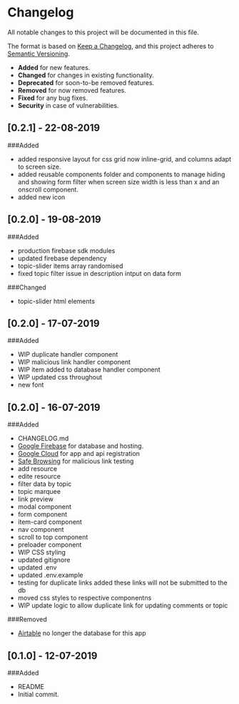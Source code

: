 # Changelog
All notable changes to this project will be documented in this file.

The format is based on [Keep a Changelog](https://keepachangelog.com/en/1.0.0/),
and this project adheres to [Semantic Versioning](https://semver.org/spec/v2.0.0.html).

- __Added__ for new features.
- __Changed__ for changes in existing functionality.
- __Deprecated__ for soon-to-be removed features.
- __Removed__ for now removed features.
- __Fixed__ for any bug fixes.
- __Security__ in case of vulnerabilities.


## [0.2.1] - 22-08-2019
###Added
- added responsive layout for css grid now inline-grid, and columns adapt to screen size.
- added reusable components folder and components to manage hiding and showing form filter when screen size width is less than x and an onscroll component.
- added new icon

## [0.2.0] - 19-08-2019
###Added
- production firebase sdk modules
- updated firebase dependency
- topic-slider items array randomised
- fixed topic filter issue in description intput on data form

###Changed
- topic-slider html elements

## [0.2.0] - 17-07-2019
###Added
- WIP duplicate handler component
- WIP malicious link handler component
- WIP item added to database handler component
- WIP updated css throughout
- new font 

## [0.2.0] - 16-07-2019
###Added
- CHANGELOG.md
- [Google Firebase](https://firebase.google.com/) for database and hosting.
- [Google Cloud](https://cloud.google.com/) for app and api registration
- [Safe Browsing](https://developers.google.com/safe-browsing/v4/) for malicious link testing
- add resource
- edite resource
- filter data by topic
- topic marquee
- link preview
- modal component
- form component
- item-card component
- nav component
- scroll to top component
- preloader component
- WIP CSS styling
- updated gitignore
- updated .env
- updated .env.example
- testing for duplicate links added these links will not be submitted to the db
- moved css styles to respective componentns
- WIP update logic to allow duplicate link for updating comments or topic

###Removed
- [Airtable](https://airtable.com/) no longer the database for this app

## [0.1.0] - 12-07-2019
###Added
- README
- Initial commit.
